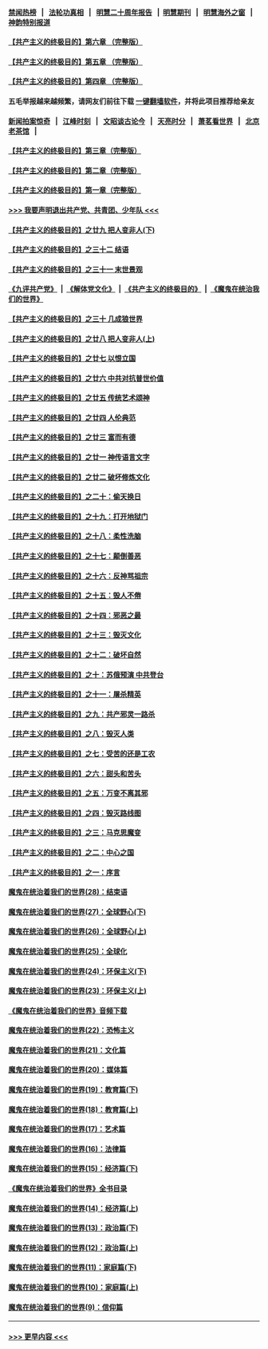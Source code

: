 #### [禁闻热榜](热点新闻.md?=0)  &nbsp;&nbsp;|&nbsp;&nbsp; [法轮功真相](https://github.com/gfw-breaker/truth/blob/master/README.md?=0) &nbsp;&nbsp;|&nbsp;&nbsp; [明慧二十周年报告](https://github.com/gfw-breaker/mh-reports/blob/master/README.md?=0) &nbsp;&nbsp;|&nbsp;&nbsp;[明慧期刊](https://github.com/gfw-breaker/mh-qikan) &nbsp;&nbsp;|&nbsp;&nbsp; [明慧海外之窗](https://github.com/gfw-breaker/mh-news/blob/master/README.md?=0) &nbsp;&nbsp;|&nbsp;&nbsp; [神韵特别报道](https://github.com/gfw-breaker/mh-news/blob/master/shenyun.md?=0)
#### [【共产主义的终极目的】第六章 （完整版）](../pages/nsc422/n11428913.md?t=02281731) 
#### [【共产主义的终极目的】第五章 （完整版）](../pages/nsc422/n11428912.md?t=02281731) 
#### [【共产主义的终极目的】第四章 （完整版）](../pages/nsc422/n11428907.md?t=02281731) 
#### 五毛举报越来越频繁，请网友们前往下载 [一键翻墙软件](https://github.com/gfw-breaker/ssr-accounts)，并将此项目推荐给亲友
#### [新闻拍案惊奇](https://github.com/gfw-breaker/banned-news/blob/master/pages/link4.md) &nbsp;&nbsp;|&nbsp;&nbsp; [江峰时刻](https://github.com/gfw-breaker/banned-news/blob/master/pages/link4.md) &nbsp;&nbsp;|&nbsp;&nbsp; [文昭谈古论今](https://github.com/gfw-breaker/banned-news/blob/master/pages/link4.md) &nbsp;&nbsp;|&nbsp;&nbsp; [天亮时分](https://github.com/gfw-breaker/banned-news/blob/master/pages/link4.md) &nbsp;&nbsp;|&nbsp;&nbsp; [萧茗看世界](https://github.com/gfw-breaker/banned-news/blob/master/pages/link4.md) &nbsp;&nbsp;|&nbsp;&nbsp; [北京老茶馆](https://github.com/gfw-breaker/banned-news/blob/master/pages/link4.md) &nbsp;&nbsp;|&nbsp;&nbsp; 
#### [【共产主义的终极目的】第三章（完整版）](../pages/nsc422/n11428848.md?t=02281731) 
#### [【共产主义的终极目的】第二章（完整版）](../pages/nsc422/n11428831.md?t=02281731) 
#### [【共产主义的终极目的】第一章（完整版）](../pages/nsc422/n11417651.md?t=02281731) 
#### [>>> 我要声明退出共产党、共青团、少年队 <<<](https://github.com/begood0513/goodnews/blob/master/quit/letter.md) 
#### [【共产主义的终极目的】之廿九 把人变非人(下)](../pages/nsc422/n11344140.md?t=02281731) 
#### [【共产主义的终极目的】之三十二 结语](../pages/nsc422/n11360535.md?t=02281731) 
#### [【共产主义的终极目的】之三十一 末世景观](../pages/nsc422/n11351129.md?t=02281731) 
#### [《九评共产党》](https://github.com/begood0513/9ping.md/blob/master/README.md) &nbsp;|&nbsp; [《解体党文化》](../../../../jtdwh.md/blob/master/README.md)  &nbsp;|&nbsp; [《共产主义的终极目的》](../../../../gczydzjmd.md/blob/master/README.md) &nbsp;|&nbsp; [《魔鬼在统治我们的世界》](../../../../mgztzwmdsj.md/blob/master/README.md) 
#### [【共产主义的终极目的】之三十 几成狼世界](../pages/nsc422/n11348280.md?t=02281731) 
#### [【共产主义的终极目的】之廿八 把人变非人(上)](../pages/nsc422/n11340492.md?t=02281731) 
#### [【共产主义的终极目的】之廿七 以恨立国](../pages/nsc422/n11336944.md?t=02281731) 
#### [【共产主义的终极目的】之廿六 中共对抗普世价值](../pages/nsc422/n11324785.md?t=02281731) 
#### [【共产主义的终极目的】之廿五 传统艺术颂神](../pages/nsc422/n11296396.md?t=02281731) 
#### [【共产主义的终极目的】之廿四 人伦典范](../pages/nsc422/n11296397.md?t=02281731) 
#### [【共产主义的终极目的】之廿三 富而有德](../pages/nsc422/n11283598.md?t=02281731) 
#### [【共产主义的终极目的】之廿一 神传语言文字](../pages/nsc422/n11263265.md?t=02281731) 
#### [【共产主义的终极目的】之廿二 破坏修炼文化](../pages/nsc422/n11245728.md?t=02281731) 
#### [【共产主义的终极目的】之二十：偷天换日](../pages/nsc422/n11238846.md?t=02281731) 
#### [【共产主义的终极目的】之十九：打开地狱门](../pages/nsc422/n11206376.md?t=02281731) 
#### [【共产主义的终极目的】之十八：柔性洗脑](../pages/nsc422/n11199994.md?t=02281731) 
#### [【共产主义的终极目的】之十七：颠倒善恶](../pages/nsc422/n11179782.md?t=02281731) 
#### [【共产主义的终极目的】之十六：反神骂祖宗](../pages/nsc422/n11166798.md?t=02281731) 
#### [【共产主义的终极目的】之十五：毁人不倦](../pages/nsc422/n11166792.md?t=02281731) 
#### [【共产主义的终极目的】之十四：邪恶之最](../pages/nsc422/n11150249.md?t=02281731) 
#### [【共产主义的终极目的】之十三：毁灭文化](../pages/nsc422/n11135227.md?t=02281731) 
#### [【共产主义的终极目的】之十二：破坏自然](../pages/nsc422/n11135214.md?t=02281731) 
#### [【共产主义的终极目的】之十：苏俄预演 中共登台](../pages/nsc422/n11118424.md?t=02281731) 
#### [【共产主义的终极目的】之十一：屠杀精英](../pages/nsc422/n11118442.md?t=02281731) 
#### [【共产主义的终极目的】之九：共产邪灵一路杀](../pages/nsc422/n11114139.md?t=02281731) 
#### [【共产主义的终极目的】之八：毁灭人类](../pages/nsc422/n11108503.md?t=02281731) 
#### [【共产主义的终极目的】之七：受苦的还是工农](../pages/nsc422/n11101809.md?t=02281731) 
#### [【共产主义的终极目的】之六：甜头和苦头](../pages/nsc422/n11096971.md?t=02281731) 
#### [【共产主义的终极目的】之五：万变不离其邪](../pages/nsc422/n11091285.md?t=02281731) 
#### [【共产主义的终极目的】之四：毁灭路线图](../pages/nsc422/n11086284.md?t=02281731) 
#### [【共产主义的终极目的】之三：马克思魔变](../pages/nsc422/n11061941.md?t=02281731) 
#### [【共产主义的终极目的】之二：中心之国](../pages/nsc422/n11047728.md?t=02281731) 
#### [【共产主义的终极目的】之一：序言](../pages/nsc422/n11086077.md?t=02281731) 
#### [魔鬼在统治着我们的世界(28)：结束语](../pages/nsc422/n10936246.md?t=02281731) 
#### [魔鬼在统治着我们的世界(27)：全球野心(下)](../pages/nsc422/n10928319.md?t=02281731) 
#### [魔鬼在统治着我们的世界(26)：全球野心(上)](../pages/nsc422/n10900318.md?t=02281731) 
#### [魔鬼在统治着我们的世界(25)：全球化](../pages/nsc422/n10788205.md?t=02281731) 
#### [魔鬼在统治着我们的世界(24)：环保主义(下)](../pages/nsc422/n10695307.md?t=02281731) 
#### [魔鬼在统治着我们的世界(23)：环保主义(上)](../pages/nsc422/n10688613.md?t=02281731) 
#### [《魔鬼在统治着我们的世界》音频下载](../pages/nsc422/n10635553.md?t=02281731) 
#### [魔鬼在统治着我们的世界(22)：恐怖主义](../pages/nsc422/n10614727.md?t=02281731) 
#### [魔鬼在统治着我们的世界(21)：文化篇](../pages/nsc422/n10597706.md?t=02281731) 
#### [魔鬼在统治着我们的世界(20)：媒体篇](../pages/nsc422/n10586579.md?t=02281731) 
#### [魔鬼在统治着我们的世界(19)：教育篇(下)](../pages/nsc422/n10564808.md?t=02281731) 
#### [魔鬼在统治着我们的世界(18)：教育篇(上)](../pages/nsc422/n10526970.md?t=02281731) 
#### [魔鬼在统治着我们的世界(17)：艺术篇](../pages/nsc422/n10499093.md?t=02281731) 
#### [魔鬼在统治着我们的世界(16)：法律篇](../pages/nsc422/n10485969.md?t=02281731) 
#### [魔鬼在统治着我们的世界(15)：经济篇(下)](../pages/nsc422/n10469975.md?t=02281731) 
#### [《魔鬼在统治着我们的世界》全书目录](../pages/nsc422/n10464261.md?t=02281731) 
#### [魔鬼在统治着我们的世界(14)：经济篇(上)](../pages/nsc422/n10457370.md?t=02281731) 
#### [魔鬼在统治着我们的世界(13)：政治篇(下)](../pages/nsc422/n10448270.md?t=02281731) 
#### [魔鬼在统治着我们的世界(12)：政治篇(上)](../pages/nsc422/n10444576.md?t=02281731) 
#### [魔鬼在统治着我们的世界(11)：家庭篇(下)](../pages/nsc422/n10440961.md?t=02281731) 
#### [魔鬼在统治着我们的世界(10)：家庭篇(上)](../pages/nsc422/n10435448.md?t=02281731) 
#### [魔鬼在统治着我们的世界(9)：信仰篇](../pages/nsc422/n10432159.md?t=02281731) 

----
#### [ >>> 更早内容 <<< ](../indexes/nsc422-earlier.md)
